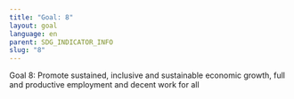 ```yaml
---
title: "Goal: 8"
layout: goal
language: en
parent: SDG_INDICATOR_INFO
slug: "8"
---
```

Goal 8: Promote sustained, inclusive and sustainable economic growth, full and productive employment and decent work for all